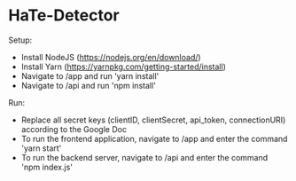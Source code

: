 # HaTe-Detector
Setup:
- Install NodeJS (https://nodejs.org/en/download/)
- Install Yarn (https://yarnpkg.com/getting-started/install)
- Navigate to /app and run 'yarn install'
- Navigate to /api and run 'npm install'


Run:
- Replace all secret keys (clientID, clientSecret, api_token, connectionURI) according to the Google Doc
- To run the frontend application, navigate to /app and enter the command 'yarn start'
- To run the backend server, navigate to /api and enter the command 'npm index.js'
